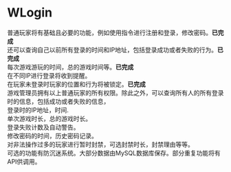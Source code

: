 # WLogin
普通玩家将有基础且必要的功能，例如使用指令进行注册和登录，修改密码。**已完成**  
还可以查询自己以前所有登录的时间和IP地址，包括登录成功或者失败的行为。**已完成**  
每次游戏游玩的时间，总的游戏时间等。**已完成**  
在不同IP进行登录将收到提醒。  
在玩家未登录时玩家的位置和行为将被锁定。**已完成**  
游戏管理员拥有以上普通玩家的所有权限。除此之外，可以查询所有人的所有登录时的信息，包括成功或者失败的信息，  
登录时的IP地址，时间.  
单次游戏时长，总的游戏时长。  
登录失败计数及自动警告。  
修改密码的时间，历史密码记录。  
对非法操作过多的玩家进行暂时封禁，可选封禁时长，封禁理由等等。  
可选的功能有防沉迷系统。大部分数据由MySQL数据库保存。部分重复功能将有API供调用。  